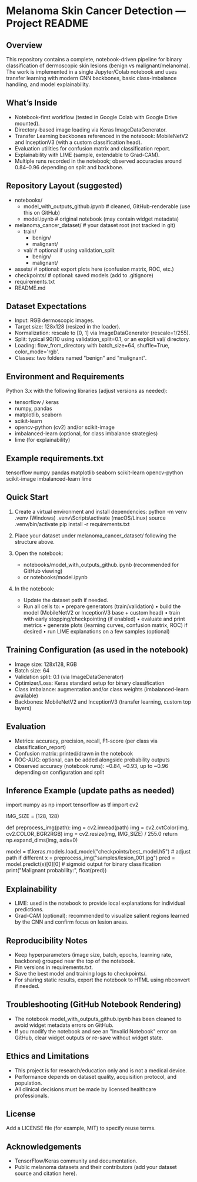 Melanoma Skin Cancer Detection — Project README
==============================================

Overview
--------
This repository contains a complete, notebook-driven pipeline for binary classification of dermoscopic skin lesions (benign vs malignant/melanoma). The work is implemented in a single Jupyter/Colab notebook and uses transfer learning with modern CNN backbones, basic class-imbalance handling, and model explainability.

What’s Inside
-------------
- Notebook-first workflow (tested in Google Colab with Google Drive mounted).
- Directory-based image loading via Keras ImageDataGenerator.
- Transfer Learning backbones referenced in the notebook: MobileNetV2 and InceptionV3 (with a custom classification head).
- Evaluation utilities for confusion matrix and classification report.
- Explainability with LIME (sample, extendable to Grad-CAM).
- Multiple runs recorded in the notebook; observed accuracies around 0.84–0.96 depending on split and backbone.

Repository Layout (suggested)
-----------------------------
- notebooks/
  - model_with_outputs_github.ipynb   # cleaned, GitHub-renderable (use this on GitHub)
  - model.ipynb                       # original notebook (may contain widget metadata)
- melanoma_cancer_dataset/            # your dataset root (not tracked in git)
  - train/
    - benign/
    - malignant/
  - val/                              # optional if using validation_split
    - benign/
    - malignant/
- assets/                             # optional: export plots here (confusion matrix, ROC, etc.)
- checkpoints/                        # optional: saved models (add to .gitignore)
- requirements.txt
- README.md

Dataset Expectations
--------------------
- Input: RGB dermoscopic images.
- Target size: 128x128 (resized in the loader).
- Normalization: rescale to [0, 1] via ImageDataGenerator (rescale=1/255).
- Split: typical 90/10 using validation_split=0.1, or an explicit val/ directory.
- Loading: flow_from_directory with batch_size=64, shuffle=True, color_mode='rgb'.
- Classes: two folders named "benign" and "malignant".

Environment and Requirements
----------------------------
Python 3.x with the following libraries (adjust versions as needed):
- tensorflow / keras
- numpy, pandas
- matplotlib, seaborn
- scikit-learn
- opencv-python (cv2) and/or scikit-image
- imbalanced-learn (optional, for class imbalance strategies)
- lime (for explainability)

Example requirements.txt
------------------------
tensorflow
numpy
pandas
matplotlib
seaborn
scikit-learn
opencv-python
scikit-image
imbalanced-learn
lime

Quick Start
-----------
1) Create a virtual environment and install dependencies:
   python -m venv .venv
   (Windows) .venv\Scripts\activate
   (macOS/Linux) source .venv/bin/activate
   pip install -r requirements.txt

2) Place your dataset under melanoma_cancer_dataset/ following the structure above.

3) Open the notebook:
   - notebooks/model_with_outputs_github.ipynb  (recommended for GitHub viewing)
   - or notebooks/model.ipynb

4) In the notebook:
   - Update the dataset path if needed.
   - Run all cells to:
     • prepare generators (train/validation)
     • build the model (MobileNetV2 or InceptionV3 base + custom head)
     • train with early stopping/checkpointing (if enabled)
     • evaluate and print metrics
     • generate plots (learning curves, confusion matrix, ROC) if desired
     • run LIME explanations on a few samples (optional)

Training Configuration (as used in the notebook)
------------------------------------------------
- Image size: 128x128, RGB
- Batch size: 64
- Validation split: 0.1 (via ImageDataGenerator)
- Optimizer/Loss: Keras standard setup for binary classification
- Class imbalance: augmentation and/or class weights (imbalanced-learn available)
- Backbones: MobileNetV2 and InceptionV3 (transfer learning, custom top layers)

Evaluation
----------
- Metrics: accuracy, precision, recall, F1-score (per class via classification_report)
- Confusion matrix: printed/drawn in the notebook
- ROC-AUC: optional, can be added alongside probability outputs
- Observed accuracy (notebook runs): ~0.84, ~0.93, up to ~0.96 depending on configuration and split

Inference Example (update paths as needed)
------------------------------------------
import numpy as np
import tensorflow as tf
import cv2

IMG_SIZE = (128, 128)

def preprocess_img(path):
    img = cv2.imread(path)
    img = cv2.cvtColor(img, cv2.COLOR_BGR2RGB)
    img = cv2.resize(img, IMG_SIZE) / 255.0
    return np.expand_dims(img, axis=0)

model = tf.keras.models.load_model("checkpoints/best_model.h5")  # adjust path if different
x = preprocess_img("samples/lesion_001.jpg")
pred = model.predict(x)[0][0]  # sigmoid output for binary classification
print("Malignant probability:", float(pred))

Explainability
--------------
- LIME: used in the notebook to provide local explanations for individual predictions.
- Grad-CAM (optional): recommended to visualize salient regions learned by the CNN and confirm focus on lesion areas.

Reproducibility Notes
---------------------
- Keep hyperparameters (image size, batch, epochs, learning rate, backbone) grouped near the top of the notebook.
- Pin versions in requirements.txt.
- Save the best model and training logs to checkpoints/.
- For sharing static results, export the notebook to HTML using nbconvert if needed.

Troubleshooting (GitHub Notebook Rendering)
-------------------------------------------
- The notebook model_with_outputs_github.ipynb has been cleaned to avoid widget metadata errors on GitHub.
- If you modify the notebook and see an "Invalid Notebook" error on GitHub, clear widget outputs or re-save without widget state.

Ethics and Limitations
----------------------
- This project is for research/education only and is not a medical device.
- Performance depends on dataset quality, acquisition protocol, and population.
- All clinical decisions must be made by licensed healthcare professionals.

License
-------
Add a LICENSE file (for example, MIT) to specify reuse terms.

Acknowledgements
----------------
- TensorFlow/Keras community and documentation.
- Public melanoma datasets and their contributors (add your dataset source and citation here).
